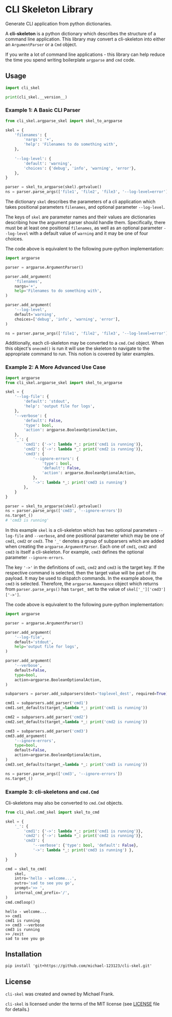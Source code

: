 # CLI Skeleton Library

Generate CLI application from python dictionaries.

A **cli-skeleton** is a python dictionary which describes the structure of a command line application.
This library may convert a cli-skeleton into either an `ArgumentParser` or a `Cmd` object.

If you write a lot of command line applications - this library can help reduce the time you spend 
writing boilerplate `argparse` and `cmd` code.


## Usage

```python
import cli_skel

print(cli_skel.__version__)
```


### Example 1: A Basic CLI Parser

```python
from cli_skel.argparse_skel import skel_to_argparse

skel = {
    'filenames': {
        'nargs': '+',
        'help': 'Filenames to do something with',
    },
    
    '--log-level': {
        'default': 'warning',
        'choices': {'debug', 'info', 'warning', 'error'},
    },
}

parser = skel_to_argparse(skel).getvalue()
ns = parser.parse_args(['file1', 'file2', 'file3', '--log-level=error'])
```

The dictionary `skel` describes the parameters of a cli application which takes positional parameters
`filenames`, and optional parameter `--log-level`. 

The keys of `skel` are parameter names and their values are dictionaries describing how the 
argument parser should handle them. Specifically, there must be at least one positional `filenames`,
as well as an optional parameter `--log-level` with a default value of `warning` and it may be one of 
four choices.

The code above is equivalent to the following pure-python implementation:
```python
import argparse

parser = argparse.ArgumentParser()

parser.add_argument(
    'filenames',
    nargs='+',
    help='Filenames to do something with',
)

parser.add_argument(
    '--log-level',
    default='warning',
    choices=['debug', 'info', 'warning', 'error'],
)

ns = parser.parse_args(['file1', 'file2', 'file3', '--log-level=error'])
```

Additionally, each cli-skeleton may be converted to a `cmd.Cmd` object.
When this object's `onecmd()` is run it will use the skeleton to navigate to the 
appropriate command to run. This notion is covered by later examples.


### Example 2: A More Advanced Use Case

```python
import argparse
from cli_skel.argparse_skel import skel_to_argparse

skel = {
    '--log-file': {
        'default': 'stdout',
        'help': 'output file for logs',
    },
    '--verbose': {
        'default': False,
        'type': bool,
        'action': argparse.BooleanOptionalAction,
    },
    '_': {
        'cmd1': {'->': lambda *_: print('cmd1 is running')},
        'cmd2': {'->': lambda *_: print('cmd2 is running')},
        'cmd3': {
            '--ignore-errors': {
                'type': bool,
                'default': False,
                'action': argparse.BooleanOptionalAction,
            },
            '->': lambda *_: print('cmd3 is running')
        },
    }
}

parser = skel_to_argparse(skel).getvalue()
ns = parser.parse_args(['cmd3', '--ignore-errors'])
ns.target_()
# 'cmd3 is running'
```

In this example `skel` is a cli-skeleton which has two optional parameters `--log-file` and `--verbose`,
and one positional parameter which may be one of `cmd1`, `cmd2` or `cmd3`. The `'_'` denotes a group of 
subparsers which are added when creating the `argparse.ArgumentParser`. Each one of `cmd1`, `cmd2` and `cmd3`
is itself a cli-skeleton. For example, `cmd3` defines the optional parameter `--ignore-errors`. 

The key `'->'` in the definitions of `cmd1`, `cmd2` and `cmd3` is the target key. If the respective command is 
selected, then the target value will be part of its payload. It may be used to dispatch commands. 
In the example above, the `cmd3` is selected. Therefore, the `argparse.Namespace` object which returns from 
`parser.parse_args()` has `target_` set to the value of `skel['_']['cmd3']['->']`.

The code above is equivalent to the following pure-python implementation:
```python
import argparse

parser = argparse.ArgumentParser()

parser.add_argument(
    '--log-file',
    default='stdout',
    help='output file for logs',
)

parser.add_argument(
    '--verbose',
    default=False,
    type=bool,
    action=argparse.BooleanOptionalAction,
)

subparsers = parser.add_subparsers(dest='toplevel_dest', required=True)

cmd1 = subparsers.add_parser('cmd1')
cmd1.set_defaults(target_=lambda *_: print('cmd1 is running'))

cmd2 = subparsers.add_parser('cmd2')
cmd2.set_defaults(target_=lambda *_: print('cmd2 is running'))

cmd3 = subparsers.add_parser('cmd3')
cmd3.add_argument(
    '--ignore-errors',
    type=bool,
    default=False,
    action=argparse.BooleanOptionalAction,
)
cmd3.set_defaults(target_=lambda *_: print('cmd3 is running'))

ns = parser.parse_args(['cmd3', '--ignore-errors'])
ns.target_()
```


### Example 3: cli-skeletons and `cmd.Cmd`  


Cli-skeletons may also be converted to `cmd.Cmd` objects.


```python
from cli_skel.cmd_skel import skel_to_cmd

skel = {
    '_': {
        'cmd1': {'->': lambda *_: print('cmd1 is running')},
        'cmd2': {'->': lambda *_: print('cmd2 is running')},
        'cmd3': {
            '--verbose': {'type': bool, 'default': False},
            '->': lambda *_: print('cmd3 is running') },
    }
}

cmd = skel_to_cmd(
    skel,
    intro='hello - welcome...',
    outro='sad to see you go',
    prompt='>> ',
    internal_cmd_prefix='/',
)
cmd.cmdloop()
```
```shell
hello - welcome...
>> cmd1
cmd1 is running
>> cmd3 --verbose
cmd3 is running
>> /exit
sad to see you go
```


## Installation

```shell
pip install 'git+https://github.com/michael-123123/cli-skel.git'
```


## License

`cli-skel` was created and owned by Michael Frank.

`cli-skel` is licensed under the terms of the MIT license (see [LICENSE](LICENSE) file for details.)
